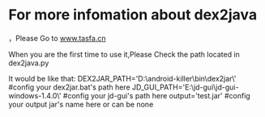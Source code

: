 ﻿# For more infomation about dex2java
，Please Go to www.tasfa.cn


When you are the first time to use it,Please Check the path located in dex2java.py

It would be like that:
DEX2JAR_PATH='D:\\android-killer\\bin\dex2jar\\'                #config your dex2jar.bat's path here
JD_GUI_PATH='E:\jd-gui\jd-gui-windows-1.4.0\\'                  #config your jd-gui's path here
output='test.jar'                                               #config your output jar's name here 
or can be none




